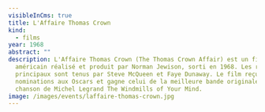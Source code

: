 ```yaml
---
visibleInCms: true
title: L'Affaire Thomas Crown
kind:
  - films
year: 1968
abstract: ""
description: L'Affaire Thomas Crown (The Thomas Crown Affair) est un film
  américain réalisé et produit par Norman Jewison, sorti en 1968. Les rôles
  principaux sont tenus par Steve McQueen et Faye Dunaway. Le film reçut deux
  nominations aux Oscars et gagne celui de la meilleure bande originale avec la
  chanson de Michel Legrand The Windmills of Your Mind.
image: /images/events/laffaire-thomas-crown.jpg
---
```

